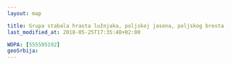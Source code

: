 ```yaml
---
layout: map

title: Grupa stabala hrasta lužnjaka, poljskoj jasena, poljskog bresta i sitnolisne lipe – Ljubičevo
last_modified_at: 2018-05-25T17:35:48+02:00

WDPA: [555595192]
geoSrbija:
---
```

